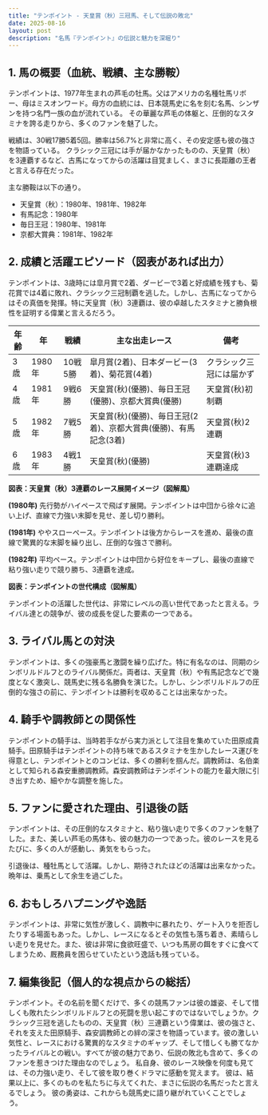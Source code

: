 ```yaml
---
title: "テンポイント - 天皇賞（秋）三冠馬、そして伝説の敗北"
date: 2025-08-16
layout: post
description: "名馬『テンポイント』の伝説と魅力を深堀り"
---
```


## 1. 馬の概要（血統、戦績、主な勝鞍）

テンポイントは、1977年生まれの芦毛の牡馬。父はアメリカの名種牡馬リボー、母はミスオンワード。母方の血統には、日本競馬史に名を刻む名馬、シンザンを持つ名門一族の血が流れている。  その華麗な芦毛の体躯と、圧倒的なスタミナを誇る走りから、多くのファンを魅了した。

戦績は、30戦17勝5着5回。勝率は56.7%と非常に高く、その安定感も彼の強さを物語っている。  クラシック三冠には手が届かなかったものの、天皇賞（秋）を3連覇するなど、古馬になってからの活躍は目覚ましく、まさに長距離の王者と言える存在だった。

主な勝鞍は以下の通り。

* 天皇賞（秋）：1980年、1981年、1982年
* 有馬記念：1980年
* 毎日王冠：1980年、1981年
* 京都大賞典：1981年、1982年


## 2. 成績と活躍エピソード（図表があれば出力）

テンポイントは、3歳時には皐月賞で2着、ダービーで3着と好成績を残すも、菊花賞では4着に敗れ、クラシック三冠制覇を逃した。しかし、古馬になってからはその真価を発揮。特に天皇賞（秋）3連覇は、彼の卓越したスタミナと勝負根性を証明する偉業と言えるだろう。

| 年齢 | 年 | 戦績 | 主な出走レース | 備考 |
|---|---|---|---|---|
| 3歳 | 1980年 | 10戦5勝 | 皐月賞(2着)、日本ダービー(3着)、菊花賞(4着) | クラシック三冠には届かず |
| 4歳 | 1981年 | 9戦6勝 | 天皇賞(秋)(優勝)、毎日王冠(優勝)、京都大賞典(優勝) | 天皇賞(秋)初制覇 |
| 5歳 | 1982年 | 7戦5勝 | 天皇賞(秋)(優勝)、毎日王冠(2着)、京都大賞典(優勝)、有馬記念(3着) | 天皇賞(秋)2連覇 |
| 6歳 | 1983年 | 4戦1勝 | 天皇賞(秋)(優勝) | 天皇賞(秋)3連覇達成 |


**図表：天皇賞（秋）3連覇のレース展開イメージ（図解風）**

**(1980年)**  先行勢がハイペースで飛ばす展開。テンポイントは中団から徐々に追い上げ、直線で力強い末脚を見せ、差し切り勝利。

**(1981年)**  ややスローペース。テンポイントは後方からレースを進め、最後の直線で驚異的な末脚を繰り出し、圧倒的な強さで勝利。

**(1982年)**  平均ペース。テンポイントは中団から好位をキープし、最後の直線で粘り強い走りで競り勝ち、3連覇を達成。


**図表：テンポイントの世代構成（図解風）**

テンポイントの活躍した世代は、非常にレベルの高い世代であったと言える。ライバル達との競争が、彼の成長を促した要素の一つである。


## 3. ライバル馬との対決

テンポイントは、多くの強豪馬と激闘を繰り広げた。特に有名なのは、同期のシンボリルドルフとのライバル関係だ。両者は、天皇賞（秋）や有馬記念などで幾度となく激突し、競馬史に残る名勝負を演じた。しかし、シンボリルドルフの圧倒的な強さの前に、テンポイントは勝利を収めることは出来なかった。


## 4. 騎手や調教師との関係性

テンポイントの騎手は、当時若手ながら実力派として注目を集めていた田原成貴騎手。田原騎手はテンポイントの持ち味であるスタミナを生かしたレース運びを得意とし、テンポイントとのコンビは、多くの勝利を掴んだ。調教師は、名伯楽として知られる森安重勝調教師。森安調教師はテンポイントの能力を最大限に引き出すため、細やかな調整を施した。


## 5. ファンに愛された理由、引退後の話

テンポイントは、その圧倒的なスタミナと、粘り強い走りで多くのファンを魅了した。また、美しい芦毛の馬体も、彼の魅力の一つであった。彼のレースを見るたびに、多くの人が感動し、勇気をもらった。

引退後は、種牡馬として活躍。しかし、期待されたほどの活躍は出来なかった。晩年は、乗馬として余生を過ごした。


## 6. おもしろハプニングや逸話

テンポイントは、非常に気性が激しく、調教中に暴れたり、ゲート入りを拒否したりする場面もあった。しかし、レースになるとその気性も落ち着き、素晴らしい走りを見せた。また、彼は非常に食欲旺盛で、いつも馬房の餌をすぐに食べてしまうため、厩務員を困らせていたという逸話も残っている。


## 7. 編集後記（個人的な視点からの総括）

テンポイント。その名前を聞くだけで、多くの競馬ファンは彼の雄姿、そして惜しくも敗れたシンボリルドルフとの死闘を思い起こすのではないでしょうか。クラシック三冠を逃したものの、天皇賞（秋）三連覇という偉業は、彼の強さと、それを支えた田原騎手、森安調教師との絆の深さを物語っています。彼の激しい気性と、レースにおける驚異的なスタミナのギャップ、そして惜しくも勝てなかったライバルとの戦い。すべてが彼の魅力であり、伝説の敗北も含めて、多くのファンを惹きつけた理由なのでしょう。  私自身、彼のレース映像を何度も見ては、その力強い走り、そして彼を取り巻くドラマに感動を覚えます。  彼は、結果以上に、多くのものを私たちに与えてくれた、まさに伝説の名馬だったと言えるでしょう。  彼の勇姿は、これからも競馬史に語り継がれていくことでしょう。
